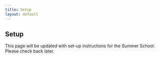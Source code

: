 ```yaml
---
title: Setup
layout: default
---
```


## Setup
This page will be updated with set-up instructions for the Summer School. Please check back later.  
